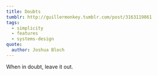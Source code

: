 ```yaml
---
title: Doubts
tumblr: http://guillermonkey.tumblr.com/post/3163119861
tags:
  - simplicity
  - features
  - systems-design
quote:
  author: Joshua Bloch
---
```


When in doubt, leave it out.
